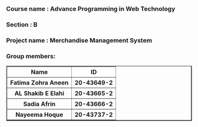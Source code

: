 <h3>Course name  : Advance Programming in Web Technology</h3>
<h3>Section      : B</h3>
<h3>Project name : Merchandise Management System</h3>

<h3>Group members:</h3>
<table border="2" width="100%">
    <tr>
        <th>Name</th>
        <th>ID</th>
    </tr>
    <tr>
        <th>Fatima Zohra Aneen</th>
        <th>20-43649-2</th>
    </tr>
    <tr>
        <th>AL Shakib E Elahi</th>
        <th>20-43665-2</th>
    </tr>
    <tr>
        <th>Sadia Afrin</th>
        <th>20-43666-2</th>
    </tr>
    <tr>
        <th>Nayeema Hoque</th>
        <th>20-43737-2</th>
    </tr>
</table>
